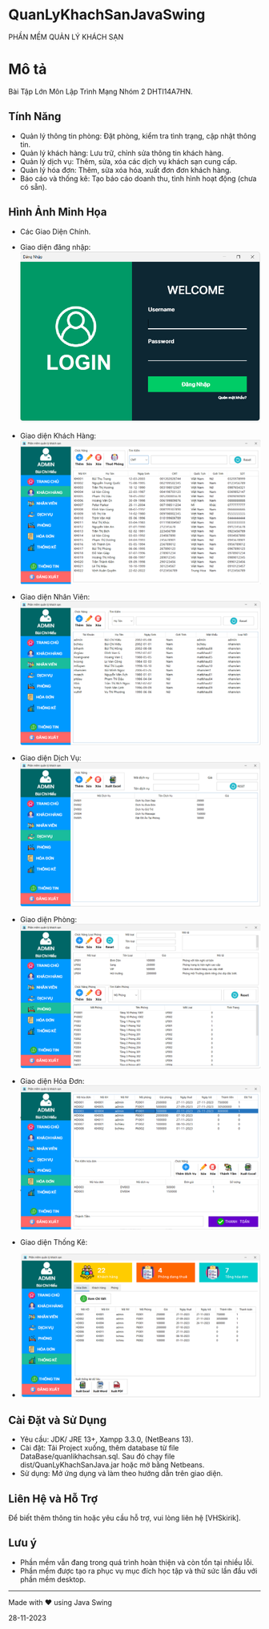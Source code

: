 # QuanLyKhachSanJavaSwing

PHẦN MỀM QUẢN LÝ KHÁCH SẠN

# Mô tả

Bài Tập Lớn Môn Lập Trình Mạng Nhóm 2 DHTI14A7HN.

## Tính Năng
- Quản lý thông tin phòng: Đặt phòng, kiểm tra tình trạng, cập nhật thông tin.
- Quản lý khách hàng: Lưu trữ, chỉnh sửa thông tin khách hàng.
- Quản lý dịch vụ: Thêm, sửa, xóa các dịch vụ khách sạn cung cấp.
- Quản lý hóa đơn: Thêm, sửa xóa hóa, xuất đơn đơn khách hàng.
- Báo cáo và thống kê: Tạo báo cáo doanh thu, tình hình hoạt động (chưa có sẵn).
## Hình Ảnh Minh Họa
- Các Giao Diện Chính.
  
- Giao diện đăng nhập:
  ![Login](https://github.com/VHSkirik/QuanLyKhachSanJava/blob/master/AppImage/DangNhap.png)
- Giao diện Khách Hàng:
  ![Khachhang](https://github.com/VHSkirik/QuanLyKhachSanJava/blob/master/AppImage/vKhachHang.png)
- Giao diện Nhân Viên:
  ![NhanVien](https://github.com/VHSkirik/QuanLyKhachSanJava/blob/master/AppImage/vNhanVien.png)
- Giao diện Dịch Vụ:
  ![DichVu](https://github.com/VHSkirik/QuanLyKhachSanJava/blob/master/AppImage/vDichVu.png)
- Giao diện Phòng:
  ![Phong](https://github.com/VHSkirik/QuanLyKhachSanJava/blob/master/AppImage/vPhong.png)
- Giao diện Hóa Đơn:
  ![HoaDon](https://github.com/VHSkirik/QuanLyKhachSanJava/blob/master/AppImage/vHoaDon.png)
- Giao diện Thống Kê:
- ![ThongKe](https://github.com/VHSkirik/QuanLyKhachSanJava/blob/master/AppImage/vThongKe.png)

## Cài Đặt và Sử Dụng
- Yêu cầu: JDK/ JRE 13+, Xampp 3.3.0, (NetBeans 13).
- Cài đặt: Tải Project xuống, thêm database từ file DataBase/quanlikhachsan.sql. Sau đó chạy file dist/QuanLyKhachSanJava.jar hoặc mở bằng Netbeans.
- Sử dụng: Mở ứng dụng và làm theo hướng dẫn trên giao diện.

## Liên Hệ và Hỗ Trợ
Để biết thêm thông tin hoặc yêu cầu hỗ trợ, vui lòng liên hệ [VHSkirik].

## Lưu ý
- Phần mềm vẫn đang trong quá trình hoàn thiện và còn tồn tại nhiều lỗi.
- Phần mềm được tạo ra phục vụ mục đích học tập và thử sức lần đầu với phần mềm desktop.

---

Made with ❤️ using Java Swing

28-11-2023
